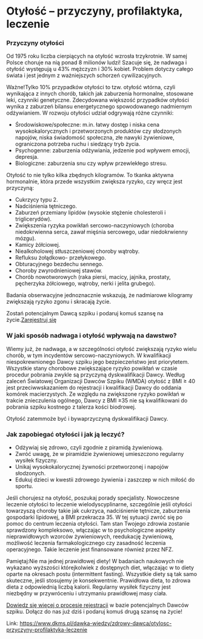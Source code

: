 # Otyłość – przyczyny, profilaktyka, leczenie

### Przyczyny otyłości


Od 1975 roku liczba cierpiących na otyłość wzrosła trzykrotnie. W samej Polsce choruje na nią ponad 8 milionów ludzi! Szacuje się, że nadwaga i otyłość występują u 43% mężczyzn i 30% kobiet. Problem dotyczy całego świata i jest jednym z ważniejszych schorzeń cywilizacyjnych.


Ważne!Tylko 10% przypadków otyłości to tzw. otyłość wtórna, czyli wynikająca z innych chorób, takich jak zaburzenia hormonalne, stosowane leki, czynniki genetyczne.
Zdecydowana większość przypadków otyłości wynika z zaburzeń bilansu energetycznego spowodowanego nadmiernym odżywianiem. W rozwoju otyłości udział odgrywają różne czynniki:


* Środowiskowe/społeczne: m.in. łatwy dostęp i niska cena wysokokalorycznych i przetworzonych produktów czy słodzonych napojów, niska świadomość społeczna, złe nawyki żywieniowe, ograniczona potrzeba ruchu i siedzący tryb życia.
* Psychogenne: zaburzenia odżywiania, jedzenie pod wpływem emocji, depresja.
* Biologiczne: zaburzenia snu czy wpływ przewlekłego stresu.


Otyłość to nie tylko kilka zbędnych kilogramów. To tkanka aktywna hormonalnie, która przede wszystkim zwiększa ryzyko, czy wręcz jest przyczyną:


* Cukrzycy typu 2\.
* Nadciśnienia tętniczego.
* Zaburzeń przemiany lipidów (wysokie stężenie cholesteroli i triglicerydów).
* Zwiększenia ryzyka powikłań sercowo\-naczyniowych (choroba niedokrwienna serca, zawał mięśnia sercowego, udar niedokrwienny mózgu).
* Kamicy żółciowej.
* Niealkoholowej stłuszczeniowej choroby wątroby.
* Refluksu żołądkowo\- przełykowego.
* Obturacyjnego bezdechu sennego.
* Choroby zwyrodnieniowej stawów.
* Chorób nowotworowych (raka piersi, macicy, jajnika, prostaty, pęcherzyka żółciowego, wątroby, nerki i jelita grubego).


Badania obserwacyjne jednoznacznie wskazują, że nadmiarowe kilogramy zwiększają ryzyko zgonu i skracają życie.


Zostań potencjalnym Dawcą szpiku i podaruj komuś szansę na życie.[Zarejestruj się](/zarejestruj-sie-teraz "Zarejestruj sie teraz")
### W jaki sposób nadwaga i otyłość wpływają na dawstwo?


Wiemy już, że nadwaga, a w szczególności otyłość zwiększają ryzyko wielu chorób, w tym incydentów sercowo\-naczyniowych. W kwalifikacji niespokrewnionego Dawcy szpiku jego bezpieczeństwo jest priorytetem. Wszystkie stany chorobowe zwiększające ryzyko powikłań w czasie procedur pobrania zwykle są przyczyną dyskwalifikacji Dawcy. Według zaleceń Światowej Organizacji Dawców Szpiku (WMDA) otyłość z BMI ≥ 40 jest przeciwwskazaniem do rejestracji i kwalifikacji Dawcy do oddania komórek macierzystych. Ze względu na zwiększone ryzyko powikłań w trakcie znieczulenia ogólnego, Dawcy z BMI ≥35 nie są kwalifikowani do pobrania szpiku kostnego z talerza kości biodrowej.


Otyłość zatemmoże być i bywaprzyczyną dyskwalifikacji Dawcy.


### Jak zapobiegać otyłości i jak ją leczyć?


* Odżywiaj się zdrowo, czyli zgodnie z piramidą żywieniową.
* Zwróć uwagę, że w piramidzie żywieniowej umieszczono regularny wysiłek fizyczny.
* Unikaj wysokokalorycznej żywności przetworzonej i napojów słodzonych.
* Edukuj dzieci w kwestii zdrowego żywienia i zaszczep w nich miłość do sportu.


Jeśli chorujesz na otyłość, poszukaj porady specjalisty. Nowoczesne leczenie otyłości to leczenie wielodyscyplinarne, szczególnie jeśli otyłości towarzyszą choroby takie jak cukrzyca, nadciśnienie tętnicze, zaburzenia gospodarki lipidowej, a BMI przekracza 35\. W tej sytuacji zwróć się po pomoc do centrum leczenia otyłości. Tam stan Twojego zdrowia zostanie sprawdzony kompleksowo, włączając w to psychologiczne aspekty nieprawidłowych wzorców żywieniowych, reedukację żywieniową, możliwość leczenia farmakologicznego czy zasadność leczenia operacyjnego. Takie leczenie jest finansowane również przez NFZ.


Pamiętaj:Nie ma jednej prawidłowej diety! W badaniach naukowych nie wykazano wyższości którejkolwiek z dostępnych diet, włączając w to diety oparte na okresach postu (intermittent fasting). Wszystkie diety są tak samo skuteczne, jeśli stosujemy je konsekwentnie. Prawidłowa dieta, to zdrowa dieta z odpowiednią liczbą kalorii. Regularny wysiłek fizyczny jest niezbędny w przywróceniu i utrzymaniu prawidłowej masy ciała.

[Dowiedz się więcej o procesie rejestracji](https://www.dkms.pl/dawka-wiedzy/o-rejestracji) w bazie potencjalnych Dawców szpiku. Dołącz do nas już dziś i podaruj komuś drugą szansę na życie!



Link: https://www.dkms.pl/dawka-wiedzy/zdrowy-dawca/otylosc-przyczyny-profilaktyka-leczenie
